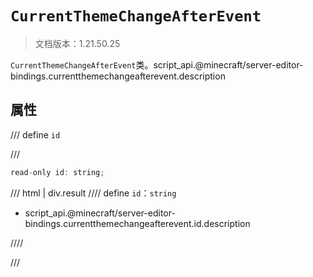 # `CurrentThemeChangeAfterEvent`

> 文档版本：1.21.50.25

`CurrentThemeChangeAfterEvent`类。script_api.@minecraft/server-editor-bindings.currentthemechangeafterevent.description

## 属性

/// define
`id`


///

```js
read-only id: string;
```

/// html | div.result
//// define
`id`：`string`

- script_api.@minecraft/server-editor-bindings.currentthemechangeafterevent.id.description


////

///

